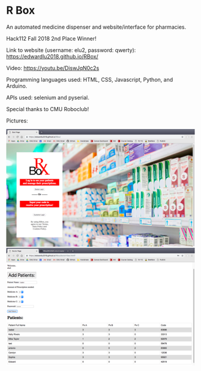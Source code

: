 # R Box
An automated medicine dispenser and website/interface for pharmacies.

Hack112 Fall 2018 2nd Place Winner!

Link to website (username: elu2, password: qwerty):
https://edwardlu2018.github.io/RBox/

Video:
https://youtu.be/DiswJqN0c2s 

Programming languages used: HTML, CSS, Javascript, Python, and Arduino.

APIs used: selenium and pyserial.

Special thanks to CMU Roboclub!

Pictures:

![front page](https://github.com/EdwardLu2018/RBox/blob/master/images/frontPage.png)
![table](https://github.com/EdwardLu2018/RBox/blob/master/images/tablePage.png)
